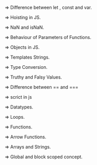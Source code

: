 => Difference between let , const and var.

=> Hoisting in JS.

=> NaN and isNaN.

=> Behaviour of Parameters of Functions.

=> Objects in JS.

=> Templates Strings.

=> Type Conversion.

=> Truthy and Falsy Values.

=> Difference between == and ===

=> scrict in js

=> Datatypes.

=> Loops.

=> Functions.

=> Arrow Functions.

=> Arrays and Strings.

=> Global and block scoped concept.
